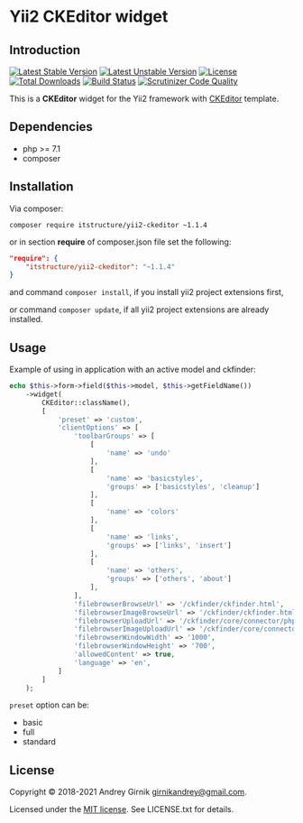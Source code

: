 Yii2 CKEditor widget
==============

## Introduction

[![Latest Stable Version](https://poser.pugx.org/itstructure/yii2-ckeditor/v/stable)](https://packagist.org/packages/itstructure/yii2-ckeditor)
[![Latest Unstable Version](https://poser.pugx.org/itstructure/yii2-ckeditor/v/unstable)](https://packagist.org/packages/itstructure/yii2-ckeditor)
[![License](https://poser.pugx.org/itstructure/yii2-ckeditor/license)](https://packagist.org/packages/itstructure/yii2-ckeditor)
[![Total Downloads](https://poser.pugx.org/itstructure/yii2-ckeditor/downloads)](https://packagist.org/packages/itstructure/yii2-ckeditor)
[![Build Status](https://scrutinizer-ci.com/g/itstructure/yii2-ckeditor/badges/build.png?b=master)](https://scrutinizer-ci.com/g/itstructure/yii2-ckeditor/build-status/master)
[![Scrutinizer Code Quality](https://scrutinizer-ci.com/g/itstructure/yii2-ckeditor/badges/quality-score.png?b=master)](https://scrutinizer-ci.com/g/itstructure/yii2-ckeditor/?branch=master)

This is a **CKEditor** widget for the Yii2 framework with [CKEditor](http://docs.ckeditor.com/) 
template.

## Dependencies
- php >= 7.1
- composer

## Installation

Via composer:

`composer require itstructure/yii2-ckeditor ~1.1.4`

or in section **require** of composer.json file set the following:

```json
"require": {
    "itstructure/yii2-ckeditor": "~1.1.4"
}
```

and command `composer install`, if you install yii2 project extensions first,

or command `composer update`, if all yii2 project extensions are already installed.

## Usage

Example of using in application with an active model and ckfinder:

```php
echo $this->form->field($this->model, $this->getFieldName())
    ->widget(
        CKEditor::className(),
        [
            'preset' => 'custom',
            'clientOptions' => [
                'toolbarGroups' => [
                    [
                        'name' => 'undo'
                    ],
                    [
                        'name' => 'basicstyles',
                        'groups' => ['basicstyles', 'cleanup']
                    ],
                    [
                        'name' => 'colors'
                    ],
                    [
                        'name' => 'links',
                        'groups' => ['links', 'insert']
                    ],
                    [
                        'name' => 'others',
                        'groups' => ['others', 'about']
                    ],
                ],
                'filebrowserBrowseUrl' => '/ckfinder/ckfinder.html',
                'filebrowserImageBrowseUrl' => '/ckfinder/ckfinder.html?type=Images',
                'filebrowserUploadUrl' => '/ckfinder/core/connector/php/connector.php?command=QuickUpload&type=Files',
                'filebrowserImageUploadUrl' => '/ckfinder/core/connector/php/connector.php?command=QuickUpload&type=Images',
                'filebrowserWindowWidth' => '1000',
                'filebrowserWindowHeight' => '700',
                'allowedContent' => true,
                'language' => 'en',
            ]
        ]
    );
```

`preset` option can be:

- basic
- full
- standard

## License

Copyright © 2018-2021 Andrey Girnik girnikandrey@gmail.com.

Licensed under the [MIT license](http://opensource.org/licenses/MIT). See LICENSE.txt for details.
